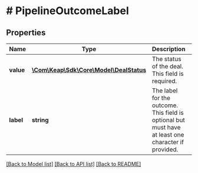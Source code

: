 # # PipelineOutcomeLabel

## Properties

Name | Type | Description | Notes
------------ | ------------- | ------------- | -------------
**value** | [**\Com\Keap\Sdk\Core\Model\DealStatus**](DealStatus.md) | The status of the deal. This field is required. |
**label** | **string** | The label for the outcome. This field is optional but must have at least one character if provided. | [optional]

[[Back to Model list]](../../README.md#models) [[Back to API list]](../../README.md#endpoints) [[Back to README]](../../README.md)
